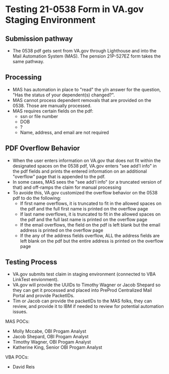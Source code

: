 # Testing 21-0538 Form in VA.gov Staging Environment

## Submission pathway
- The 0538 pdf gets sent from VA.gov through Lighthouse and into the Mail Automation System (MAS). The pension 21P-527EZ form takes the same pathway.

## Processing
- MAS has automation in place to "read" the y/n answer for the question, "Has the status of your dependent(s) changed?".
- MAS cannot process dependent removals that are provided on the 0538. Those are manually processed.
- MAS requires certain fields on the pdf:
   - ssn or file number
   - DOB
   - ?
   - Name, address, and email are not required


## PDF Overflow Behavior
- When the user enters information on VA.gov that does not fit within the designated spaces on the 0538 pdf, VA.gov enters "see add'l info" in the pdf fields and prints the entered information on an additional "overflow" page that is appended to the pdf.
- In some cases, MAS sees the "see add'l info" (or a truncated version of that) and off-ramps the claim for manual processing
- To avoide this, VA.gov customized the overflow behavior on the 0538 pdf to do the following:
   - If first name overflows, it is truncated to fit in the allowed spaces on the pdf and the full first name is printed on the overflow page
   - If last name overflows, it is truncated to fit in the allowed spaces on the pdf and the full last name is printed on the overflow page
   - If the email overflows, the field on the pdf is left blank but the email address is printed on the overflow page
   - If the any of the address fields overflow, ALL the address fields are left blank on the pdf but the entire address is printed on the overflow page

## Testing Process
- VA.gov submits test claim in staging environment (connected to VBA LinkTest envionment).
- VA.gov will provide the UUIDs to Timothy Wagner or Jacob Shepard so they can get it processed and placed into PreProd Centralized Mail Portal and provide PacketIDs.
- Tim or Jacob can provide the packetIDs to the MAS folks, they can review, and provide it to IBM if needed to review for potential automation issues.

MAS POCs:
- Molly Mccabe, OBI Progam Analyst
- Jacob Shepard, OBI Progam Analyst
- Timothy Wagner, OBI Progam Analyst
- Katherine King, Senior OBI Progam Analyst

VBA POCs:
- David Reis
